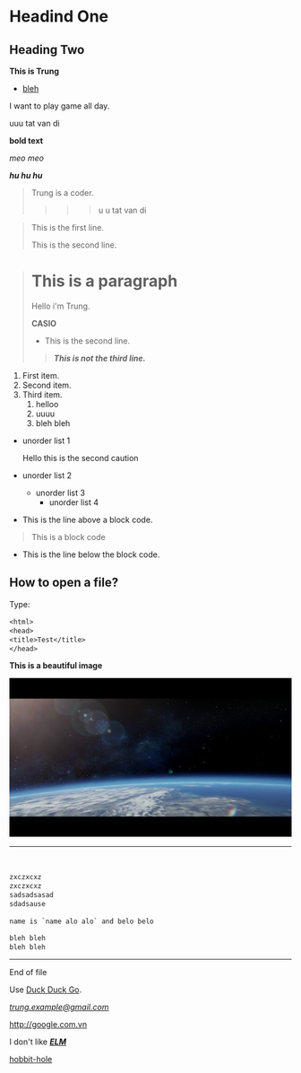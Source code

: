 # Headind One

## Heading Two

**This is Trung**

- [bleh](http://google.com.vn)

I want to play game all day.

uuu tat van di

**bold text**

*meo meo*

***hu hu hu***


> Trung is a coder.
> > > > u u tat van di

> This is the first line.
> >
> This is the second line.

> # This is a paragraph
> Hello i'm Trung.
> >
> **CASIO**
> >
> - This is the second line.
> > ***This is not the third line.***


1. First item.
2. Second item.
3. Third item.
    1. helloo
    2. uuuu
    3. bleh bleh

- unorder list 1

    Hello this is the second caution

- unorder list 2
  - unorder list 3
    - unorder list 4

- This is the line above a block code.

> This is a block code

- This is the line below the block code.
  

## How to open a file?

Type:

    <html>
    <head>
    <title>Test</title>
    </head>
    

**This is a beautiful image**

![image](DVDFab_[20201102-210636-17].jpg)


----------
<br>

```
zxczxcxz
zxczxcxz
sadsadsasad
sdadsause 
```



``name is `name alo alo` and belo belo``


    bleh bleh
    bleh bleh

---

End of file

Use [Duck Duck Go](https://duckduckgo.com "My search engine!").


*<trung.example@gmail.com>*

<http://google.com.vn>


I don't like ***[ELM](http://google.com.vn)***


[hobbit-hole][1]


[1]: https://en.wikipedia.org/wiki/Hobbit#Lifestyle



